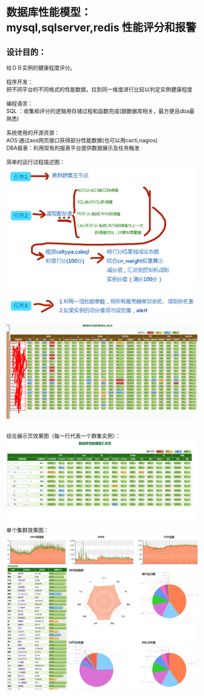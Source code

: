 数据库性能模型： mysql,sqlserver,redis 性能评分和报警
====
设计目的：
----
给ＤＢ实例的健康程度评分。<br> 
<br> 
程序开发： <br> 
把不同平台的不同格式的性能数据，拉到同一维度进行比较以判定实例健康程度<br> 
<br> 
编程语言：<br> 
SQL ：收集和评分的逻辑用存储过程和函数完成(跟数据库相关，最方便且dba最熟悉)<br> 
<br> 
系统使用的开源资源：<br> 
AOS:通过aos网页接口获得部分性能数据(也可以用cacti,nagios)<br> 
DBA报表：利用现有的报表平台提供数据展示及任务触发<br> 
<br> 
简单的运行过程描述图：<br> 
![](https://github.com/51ak/DatabaseRating/raw/master/screenshots/t1.png)  
<br> 
![](https://github.com/51ak/DatabaseRating/raw/master/screenshots/MYSQL性能模型.png)  
<br> 

综合展示页效果图（每一行代表一个群集实例）：<br> 
![](https://github.com/51ak/DatabaseRating/raw/master/screenshots/Main.png)  
单个集群效果图：<br> 
![](https://github.com/51ak/DatabaseRating/raw/master/screenshots/Detail.png)  

<br> 
<br> 
<br> 

